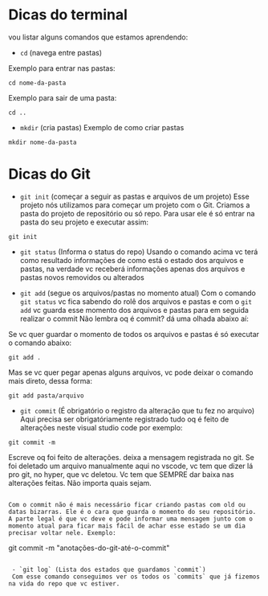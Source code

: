 # Dicas do terminal
vou listar alguns comandos que estamos aprendendo:

- `cd` (navega entre pastas)

Exemplo para entrar nas pastas:
```
cd nome-da-pasta
```

Exemplo para sair de uma pasta:
```
cd ..
```
- `mkdir` (cria pastas)
Exemplo de como criar pastas
```
mkdir nome-da-pasta
```





# Dicas do Git 

- `git init` (começar a seguir as pastas e arquivos de um projeto) Esse projeto nós utilizamos para começar um projeto com o Git. Criamos a pasta do projeto de repositório ou só repo. Para usar ele é só entrar na pasta do seu projeto e executar assim:
```
git init
```
- `git status` (Informa o status do repo)
Usando o comando acima vc terá como resultado informações de como está o estado dos arquivos e pastas, na verdade vc receberá informações apenas dos arquivos e pastas novos removidos ou alterados

- `git add` (segue os arquivos/pastas no momento atual)
Com o comando `git status` vc fica sabendo do rolê dos arquivos e pastas e com o `git add` vc guarda esse momento dos arquivos e pastas para em seguida realizar o commit
Não lembra oq é commit? dá uma olhada abaixo aí:

Se vc quer guardar o momento de todos os arquivos e pastas é só executar o comando abaixo:
```
git add .
```

Mas se vc quer pegar apenas alguns arquivos, vc pode deixar o comando mais direto, dessa forma:
```
git add pasta/arquivo
```
- `git commit` (É obrigatório o registro da alteração que tu fez no arquivo)
Aqui precisa ser obrigatóriamente registrado tudo oq é feito de alterações neste visual studio code
por exemplo:

`git commit -m` 

Escreve oq foi feito de alterações. deixa a mensagem registrada no git. Se foi deletado um arquivo manualmente aqui no vscode, vc tem que dizer lá pro git, no hyper, que vc deletou. Vc tem que SEMPRE dar baixa nas alterações feitas. Não importa quais sejam.
```

Com o commit não é mais necessário ficar criando pastas com old ou datas bizarras. Ele é o cara que guarda o momento do seu repositório. A parte legal é que vc deve e pode informar uma mensagem junto com o momento atual para ficar mais fácil de achar esse estado se um dia precisar voltar nele. Exemplo:
```
git commit -m "anotações-do-git-até-o-commit"
```

 - `git log` (Lista dos estados que guardamos `commit`)
 Com esse comando conseguimos ver os todos os `commits` que já fizemos na vida do repo que vc estiver.




